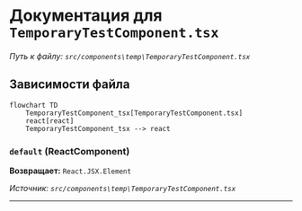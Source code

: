 # Документация для `TemporaryTestComponent.tsx`

*Путь к файлу: `src/components\temp\TemporaryTestComponent.tsx`*

## Зависимости файла

```mermaid
flowchart TD
    TemporaryTestComponent_tsx[TemporaryTestComponent.tsx]
    react[react]
    TemporaryTestComponent_tsx --> react
```

### `default` (ReactComponent)

**Возвращает:** `React.JSX.Element`

*Источник: `src/components\temp\TemporaryTestComponent.tsx`*

---
